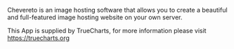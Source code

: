 Chevereto is an image hosting software that allows you to create a beautiful and full-featured image hosting website on your own server.

This App is supplied by TrueCharts, for more information please visit https://truecharts.org
